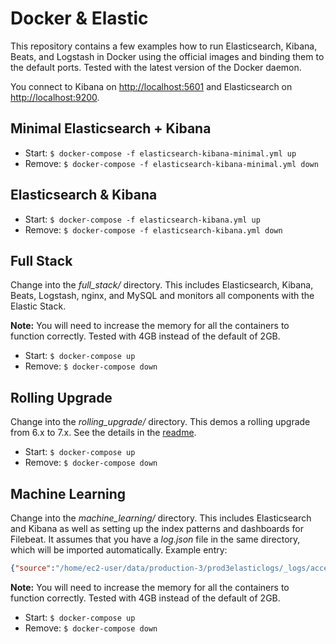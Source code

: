 # Docker & Elastic

This repository contains a few examples how to run Elasticsearch, Kibana, Beats, and Logstash in Docker using the official images and binding them to the default ports. Tested with the latest version of the Docker daemon.

You connect to Kibana on [http://localhost:5601](http://localhost:5601) and Elasticsearch on [http://localhost:9200](http://localhost:9200).


## Minimal Elasticsearch + Kibana

* Start: `$ docker-compose -f elasticsearch-kibana-minimal.yml up`
* Remove: `$ docker-compose -f elasticsearch-kibana-minimal.yml down`


## Elasticsearch & Kibana

* Start: `$ docker-compose -f elasticsearch-kibana.yml up`
* Remove: `$ docker-compose -f elasticsearch-kibana.yml down`


## Full Stack

Change into the *full_stack/* directory.
This includes Elasticsearch, Kibana, Beats, Logstash, nginx, and MySQL and monitors all components with the Elastic Stack.

**Note:** You will need to increase the memory for all the containers to function correctly. Tested with 4GB instead of the default of 2GB.

* Start: `$ docker-compose up`
* Remove: `$ docker-compose down`


## Rolling Upgrade

Change into the *rolling_upgrade/* directory.
This demos a rolling upgrade from 6.x to 7.x. See the details in the [readme](./rolling_upgrade/).

* Start: `$ docker-compose up`
* Remove: `$ docker-compose down`


## Machine Learning

Change into the *machine_learning/* directory.
This includes Elasticsearch and Kibana as well as setting up the index patterns and dashboards for Filebeat. It assumes that you have a *log.json* file in the same directory, which will be imported automatically. Example entry:

```json
{"source":"/home/ec2-user/data/production-3/prod3elasticlogs/_logs/access-logs228.log","beat":{"hostname":"ip-172-31-5-206","name":"ip-172-31-5-206","version":"5.4.0"},"@timestamp":"2017-02-28T17:14:26.963Z","read_timestamp":"2017-06-20T08:47:54.189Z","fileset":{"name":"access","module":"nginx"},"nginx":{"access":{"body_sent":{"bytes":"32898"},"url":"/static/img/wrapper-footer.png","geoip":{"continent_name":"North America","city_name":"Chicago","location":{"lat":42.0106,"lon":-87.6686},"region_name":"Illinois","country_iso_code":"US"},"response_code":"404","user_agent":{"device":"Other","os_name":"Other","os":"Other","name":"Other"},"http_version":"1.1","method":"GET","remote_ip":"213.222.148.205"}},"prospector":{"type":"log"}}
```

**Note:** You will need to increase the memory for all the containers to function correctly. Tested with 4GB instead of the default of 2GB.

* Start: `$ docker-compose up`
* Remove: `$ docker-compose down`
